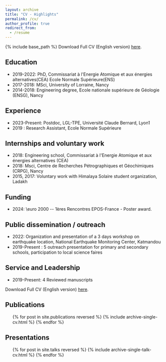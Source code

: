 ```yaml
---
layout: archive
title: "CV - Highlights"
permalink: /cv/
author_profile: true
redirect_from:
  - /resume
---
```


{% include base_path %}
Download Full CV (English version) [here](/files/Marine_LAPORTE_CV.pdf).


## Education

* 2019-2022: PhD, Commissariat à l'Energie Atomique et aux énergies alternatives(CEA) Ecole Normale Supérieure(ENS)
* 2017-2018: MSci, University of Lorraine, Nancy
* 2014-2018: Engineering degree, Ecole nationale supérieure de Géologie (ENSG), Nancy

## Experience

* 2023-Present: Postdoc, LGL-TPE, Université Claude Bernard, Lyon1
* 2019 : Research Assistant, Ecole Normale Supérieure

## Internships and voluntary work

* 2018: Engineering school, Commissariat à l'Energie Atomique et aux énergies alternatives (CEA)
* 2018: Msci, Centre de Recherches Pétrographiques et Géochimiques (CRPG), Nancy 
* 2015, 2017: Voluntary work with Himalaya Solaire student organization, Ladakh 

## Funding
* 2024: \euro 2000 -- 1ères Rencontres EPOS-France - Poster award. 

## Public dissemination / outreach
* 2022: Organization and presentation of a 3 days workshop on earthquake location, National Earthquake Monitoring Center, Katmandou
* 2019-Present : 5 outreach presentation for primary and secondary schools, participation to local science faires

## Service and Leadership
* 2019-Present: 4 Reviewed manuscripts 


Download Full CV (English version) [here](/files/Marine_LAPORTE_CV.pdf).

<!-- * Summer 2015: Research Assistant
  * Github University
  * Duties included: Tagging issues
  * Supervisor: Professor Git

* Fall 2015: Research Assistant
  * Github University
  * Duties included: Merging pull requests
  * Supervisor: Professor Hub -->

<!--Skills
====== -->

## Publications

  <ul>{% for post in site.publications reversed %}
    {% include archive-single-cv.html %}
  {% endfor %}</ul>
  
## Presentations

  <ul>{% for post in site.talks reversed %}
    {% include archive-single-talk-cv.html %}
  {% endfor %}</ul>
  
<!-- Teaching
======
  <ul>{% for post in site.teaching %}
    {% include archive-single-cv.html %}
  {% endfor %}</ul>
   -->
